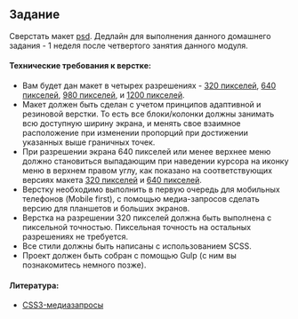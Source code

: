 ## Задание

Сверстать макет [psd](Responsive_320.psd). Дедлайн для выполнения данного домашнего задания - 1 неделя после четвертого занятия данного модуля.

#### Технические требования к верстке:
- Вам будет дан макет в четырех разрешениях - [320 пикселей](Responsive_320.psd), [640 пикселей](Responsive_640.psd), [980 пикселей](Responsive_980.psd), и [1200 пикселей](Responsive_1200.psd). 
- Макет должен быть сделан с учетом принципов адаптивной и резиновой верстки. То есть все блоки/колонки должны занимать всю доступную ширину экрана, и менять свое взаимное расположение при изменении пропорций при достижении указанных выше граничных точек. 
- При разрешении экрана 640 пикселей или менее верхнее меню должно становиться выпадающим при наведении курсора на иконку меню в верхнем правом углу, как показано на соответствующих версиях макета [320 пикселей](Responsive_320_dropdown_menu.psd) и [640 пикселей](Responsive_640_dropdown_menu.psd).
- Верстку необходимо выполнить в первую очередь для мобильных телефонов (Mobile first), с помощью медиа-запросов сделать версию для планшетов и больших экранов.
- Верстка на разрешении 320 пикселей должна быть выполнена с пиксельной точностью. Пиксельная точность на остальных разрешениях не требуется.
- Все стили должны быть написаны с использованием SCSS.
- Проект должен быть собран с помощью Gulp (с ним вы познакомитесь немного позже).

#### Литература:
- [CSS3-медиазапросы](https://html5book.ru/css3-mediazaprosy/)
